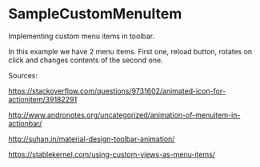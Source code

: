 # SampleCustomMenuItem
Implementing custom menu items in toolbar.

In this example we have 2 menu items. First one, reload button, rotates on click and changes contents of the second one.

Sources:

https://stackoverflow.com/questions/9731602/animated-icon-for-actionitem/39182291

http://www.andronotes.org/uncategorized/animation-of-menuitem-in-actionbar/

http://suhan.in/material-design-toolbar-animation/

https://stablekernel.com/using-custom-views-as-menu-items/
